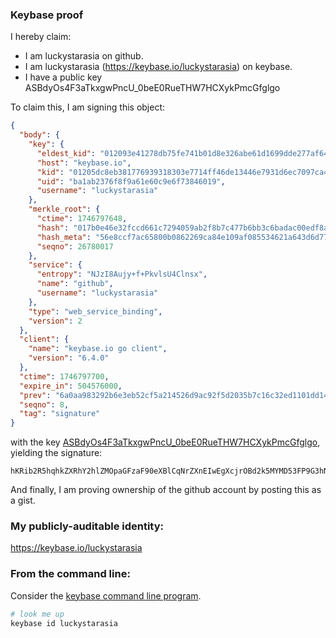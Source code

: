 ### Keybase proof

I hereby claim:

  * I am luckystarasia on github.
  * I am luckystarasia (https://keybase.io/luckystarasia) on keybase.
  * I have a public key ASBdyOs4F3aTkxgwPncU_0beE0RueTHW7HCXykPmcGfglgo

To claim this, I am signing this object:

```json
{
  "body": {
    "key": {
      "eldest_kid": "012093e41278db75fe741b01d8e326abe61d1699dde277af64253c2846d9ea2f69ec0a",
      "host": "keybase.io",
      "kid": "01205dc8eb381776939318303e7714ff46de13446e7931d6ec7097ca43e67067e0960a",
      "uid": "ba1ab2376f8f9a61e60c9e6f73846019",
      "username": "luckystarasia"
    },
    "merkle_root": {
      "ctime": 1746797648,
      "hash": "017b0e46e32fccd661c7294059ab2f8b7c477b6bb3c6badac00edf8a0507f1c98258829360c3437e9003d91b48cf84c888d8a6b53aea1ca5d12d2a4a0bb0d95b",
      "hash_meta": "56e8ccf7ac65800b0862269ca84e109af085534621a643d6d77653fcb15d808f",
      "seqno": 26780017
    },
    "service": {
      "entropy": "NJzI8Aujy+f+PkvlsU4Clnsx",
      "name": "github",
      "username": "luckystarasia"
    },
    "type": "web_service_binding",
    "version": 2
  },
  "client": {
    "name": "keybase.io go client",
    "version": "6.4.0"
  },
  "ctime": 1746797700,
  "expire_in": 504576000,
  "prev": "6a0aa983292b6e3eb52cf5a214526d9ac92f5d2035b7c16c32ed1101dd14379a",
  "seqno": 8,
  "tag": "signature"
}
```

with the key [ASBdyOs4F3aTkxgwPncU_0beE0RueTHW7HCXykPmcGfglgo](https://keybase.io/luckystarasia), yielding the signature:

```
hKRib2R5hqhkZXRhY2hlZMOpaGFzaF90eXBlCqNrZXnEIwEgXcjrOBd2k5MYMD53FP9G3hNEbnkx1uxwl8pD5nBn4JYKp3BheWxvYWTESpcCCMQgagqpgykrbj61LPWiFFJtmskvXSA1t8FsMu0RAd0UN5rEICLxYuJsTTuM/Iu8V84Dm4G0XUhHXFuDPL7yH7zdr/BhAgHCo3NpZ8RAiP4USnhaAf4wjVCDpD+qcg50X/DkyCKDNqTTewhMeVlmNzFTPDY0wfVzYhiClFE85riU82CQ2fRpXGEHZR82BahzaWdfdHlwZSCkaGFzaIKkdHlwZQildmFsdWXEIDdwZCyQfjkBK1N1xqSkikjWHdH7kxy7DW0RKKA3obsTo3RhZ80CAqd2ZXJzaW9uAQ==

```

And finally, I am proving ownership of the github account by posting this as a gist.

### My publicly-auditable identity:

https://keybase.io/luckystarasia

### From the command line:

Consider the [keybase command line program](https://keybase.io/download).

```bash
# look me up
keybase id luckystarasia
```
